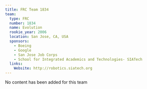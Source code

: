 ```yaml
---
title: FRC Team 1834
team:
  type: FRC
  number: 1834
  name: Evolution
  rookie_year: 2006
  location: San Jose, CA, USA
  sponsors:
    - Boeing
    - Google
    - San Jose Job Corps
    - School for Integrated Academics and Technologies- SIATech
  links:
    Website: http://robotics.siatech.org
---
```

No content has been added for this team